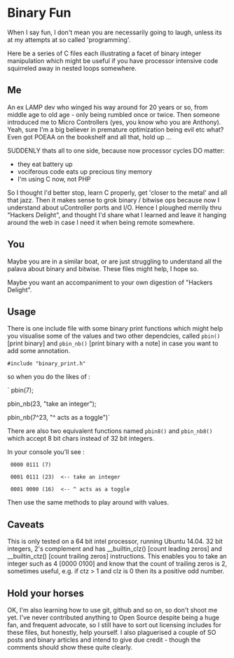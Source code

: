 # Binary Fun

When I say fun, I don't mean you are necessarily going to laugh, unless its at my attempts at so called 'programming'.

Here be a series of C files each illustrating a facet of binary integer manipulation which might be useful if you have processor intensive code squirreled away in nested loops somewhere.

## Me

An ex LAMP dev who winged his way around for 20 years or so, from middle age to old age - only being rumbled once or twice.  Then someone introduced me to  Micro Controllers (yes, you know who you are Anthony). Yeah, sure I'm a big believer in premature optimization being evil etc what? Even got POEAA on the bookshelf and all that, hold up ...

SUDDENLY thats all to one side, because now processor cycles DO matter: 

* they eat battery up 
* vociferous code eats up precious tiny memory
* I'm using C now, not PHP

So I thought I'd better stop, learn C properly, get 'closer to the metal' and all that jazz. Then it makes sense to grok binary / bitwise ops because now I understand about uController ports and I/O. Hence I ploughed merrily thru "Hackers Delight", and thought I'd share what I learned and leave it hanging around the web in case I need it when being remote somewhere.

## You

Maybe you are in a  similar boat, or are just struggling to understand all the palava about binary and bitwise.  These files might help, I hope so.

Maybe you want an accompaniment to your own digestion of "Hackers Delight".

## Usage

There is one include file with some binary print functions which might help you visualise some of the values and two other dependcies, called `pbin()` [print binary] and `pbin_nb()` [print binary with a note] in case you want to add some annotation.

` #include "binary_print.h" `

so when you do the likes of :

` pbin(7);

 pbin_nb(23, "take an integer");

 pbin_nb(7^23, "^ acts as a toggle")`

There are also two equivalent functions named `pbin8()` and `pbin_nb8()` which accept 8 bit chars instead of 32 bit integers.

In your console you'll see :

` 0000 0111	(7)`

` 0001 0111	(23)  <-- take an integer`

` 0001 0000	(16)  <-- ^ acts as a toggle`


Then use the same methods to play around with values.


## Caveats

This is only tested on a 64 bit intel processor, running Ubuntu 14.04. 32 bit integers, 2's complement and has __builtin_clz() [count leading zeros] and __builtin_ctz() [count trailing zeros] instructions. This enables you to take an integer such as 4 [0000 0100] and know that the count of trailing zeros is 2, sometimes useful, e.g. if ctz > 1  and clz is 0 then its a positive odd number.

## Hold your horses

OK, I'm also learning how to use git, github and so on, so don't shoot me yet. I've never contributed anything to Open Source despite being a huge fan, and frequent advocate, so I still have to sort out licensing includes for these files, but honestly, help yourself. I also plaguerised a couple of SO posts and binary articles and intend to give due credit - though the comments should show these quite clearly.  

